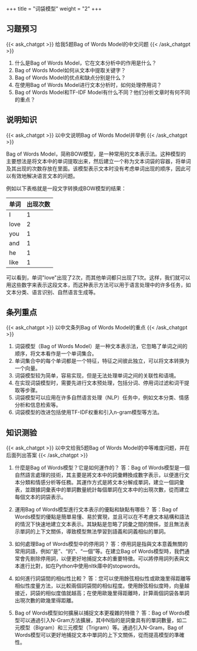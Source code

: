 +++
title = "词袋模型"
weight = "2"
+++
## 习题预习
{{< ask_chatgpt >}}
给我5题Bag of Words Model的中文问题
{{< /ask_chatgpt >}}

1. 什么是Bag of Words Model，它在文本分析中的作用是什么？
2. Bag of Words Model如何从文本中提取关键字？
3. Bag of Words Model的优点和缺点分别是什么？
4. 在使用Bag of Words Model进行文本分析时，如何处理停用词？
5. Bag of Words Model和TF-IDF Model有什么不同？他们分析文章时有何不同的重点？   

## 说明知识
{{< ask_chatgpt >}}
以中文说明Bag of Words Model并举例
{{< /ask_chatgpt >}}

Bag of Words Model，简称BOW模型，是一种常用的文本表示法。这种模型的主要想法是将文本中的单词提取出来，然后建立一个称为文本词袋的容器，将单词及其出现的次数存放在里面。该模型表示文本时没有考虑单词出现的顺序，因此可以有效地解决语言文本的问题。

例如以下表格就是一段文字转换成BOW模型的结果：

|单词|出现次数|
|---|---|
|I|1|
|love|2|
|you|1|
|and|1|
|he|1|
|like|1|

可以看到，单词"love"出现了2次，而其他单词都只出现了1次。这样，我们就可以用这些数字来表示这段文本，而这种表示方法可以用于语言处理中的许多任务，如文本分类、语言识别、自然语言生成等。   

## 条列重点
{{< ask_chatgpt >}}
以中文条列Bag of Words Model的重点
{{< /ask_chatgpt >}}

1. 词袋模型（Bag of Words Model）是一种文本表示法，它忽略了单词之间的顺序，将文本看作是一个单词集合。
2. 单词集合中的每个单词都是一个特征，特征之间彼此独立，可以将文本转换为一个向量。
3. 词袋模型较为简单，容易实现，但是无法处理单词之间的关联性和语境。
4. 在实现词袋模型时，需要先进行文本预处理，包括分词、停用词过滤和词干提取等步骤。
5. 词袋模型可以应用在许多自然语言处理（NLP）任务中，例如文本分类、情感分析和信息检索等。
6. 词袋模型的改进包括使用TF-IDF权重和引入n-gram模型等方法。   

## 知识测验
{{< ask_chatgpt >}}
以中文给我5题Bag of Words Model的中等难度问题，并在后面列出答案
{{< /ask_chatgpt >}}

1. 什麼是Bag of Words模型？它是如何運作的？
答：Bag of Words模型是一個自然語言處理的技術，其主要是將文本中的詞彙轉換成數字表示，以便進行文本分類和情感分析等任務。其運作方式是將文本分解成單詞，建立一個詞彙表，並跟據詞彙表中的單詞數量統計每個單詞在文本中的出現次數，從而建立每個文本的詞袋表示。

2. 運用Bag of Words模型進行文本表示的優點和缺點有哪些？
答：Bag of Words模型的優點是簡單易懂、易於實現，並且可以在不考慮文本結構和語法的情況下快速地建立文本表示。其缺點是忽略了詞彙之間的關係，並且無法表示單詞的上下文關係，導致模型無法學習到語義和詞義相似的單詞。

3. 如何處理Bag of Words模型中的停用詞？
答：停用詞是指與文本意義無關的常用詞語，例如“是”、“的”、“一個”等。在建立Bag of Words模型時，我們通常會先剔除停用詞，以便更好地捕捉文本的重要特徵。可以將停用詞列表與文本進行比對，如在Python中使用nltk庫中的stopwords。

4. 如何進行詞袋間的相似性比較？
答：您可以使用餘弦相似性或歐幾里得距離等相似性度量方法，以比較兩個詞袋間的相似程度。使用餘弦相似度時，向量越接近，詞袋的相似度值就越高；在使用歐幾里得距離時，計算兩個詞袋各單詞出現次數的歐幾里得距離。

5. Bag of Words模型如何擴展以捕捉文本更複雜的特徵？
答：Bag of Words模型可以通過引入N-Gram方法擴展，其中N指的是詞彙具有的單詞數量，如二元模型（Bigram）和三元模型（Trigram）等。通過引入N-Gram，Bag of Words模型可以更好地捕捉文本中單詞的上下文關係，從而提高模型的準確性。   

